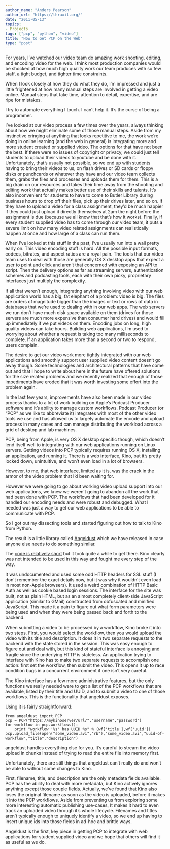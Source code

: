 ```yaml
---
author_name: "Anders Pearson"
author_url: "https://thraxil.org/"
date: "2011-05-13"
topics: 
- Projects
tags: ["pcp", "python", "video"]
title: "How to Get PCP on the Web"
type: "post"
---
```


<p>For years, I&#8217;ve watched our video team do amazing work shooting,
editing, and encoding video for the web. I think most production
companies would be shocked at how much high quality work our team
produces with so few staff, a tight budget, and tighter time
constraints. </p>

<!--more-->

<p>When I look closely at how they do what they do, I&#8217;m impressed and
just a little frightened at how many manual steps are involved in
getting a video online. Manual steps that take time, attention to
detail, expertise, and are ripe for mistakes. </p>

<p>I try to automate everything I touch. I can&#8217;t help it. It&#8217;s the curse
of being a programmer. </p>

<p>I&#8217;ve looked at our video process a few times over the years, always
thinking about how we might eliminate some of those manual
steps. Aside from my instinctive cringing at anything that looks
repetitive to me, the work we&#8217;re doing in online learning (and the web
in general) is integrating more and more student created or supplied
video. The options for that have not been the best. If there were no
issues of copyright or privacy, we could just tell students to upload
their videos to youtube and be done with it. Unfortunately, that&#8217;s
usually not possible, so we end up with students having to bring their
videos to us, on flash drives or SD cards or floppy disks or
punchcards or whatever they have and our video team collects them,
grabs the files and processes and uploads them for them. This is a big
drain on our resources and takes their time away from the shooting and
editing work that actually makes better use of their skills and
talents. It&#8217;s also inconvenient for students to have to come to Butler
Library during business hours to drop off their files, pick up their
drives later, and so on. If they have to upload a video for a class
assignment, they&#8217;d be much happier if they could just upload it
directly themselves at 2am the night before the assignment is due
(because we all know that that&#8217;s how it works). Finally, if every
student supplied video has to come through our video team, it puts a
severe limit on how many video related assignments can realistically
happen at once and how large of a class can run them. </p>

<p>When I&#8217;ve looked at this stuff in the past, I&#8217;ve usually run into a
wall pretty early on. This video encoding stuff is hard. All the
possible input formats, codecs, bitrates, and aspect ratios are a
royal pain. The tools that our video team uses to deal with those are
generally OS X desktop apps that expect a user to point and click and
aren&#8217;t that concerned with exposing an API to script. Then the
delivery options as far as streaming servers, authentication schemes
and podcasting tools, each with their own picky, proprietary
interfaces just multiply the complexity.</p>

<p>If all that weren&#8217;t enough, integrating anything involving video with
our web application world has a big, fat elephant of a problem: video
is big. The files are orders of magnitude bigger than the images or
text or rows of data in databases that we&#8217;re used to dealing with in
our web apps. The web servers we run don&#8217;t have much disk space
available on them (drives for those servers are much more expensive
than consumer hard drives) and would fill up immediately if we put
videos on them. Encoding jobs on long, high quality videos can take
hours. Building web applications, I&#8217;m used to worrying about whether a
request is taking too many milliseconds to complete. If an application
takes more than a second or two to respond, users complain. </p>

<p>The desire to get our video work more tightly integrated with our web
applications and smoothly support user supplied video content doesn&#8217;t
go away though. Some technologies and architectural patterns that have
come out and that I hope to write about here in the future have
offered solutions for the size related problems and we recently
realized that enough of those impediments have eroded that it was
worth investing some effort into the problem again. </p>

<p>In the last few years, improvements have also been made in our video
process thanks to a lot of work building on Apple&#8217;s Podcast Producer
software and it&#8217;s ability to manage custom workflows. Podcast Producer
(or &#8220;PCP&#8221; as we like to abbreviate it) integrates with most of the
other video tools we use and has allowed us to largely automate the
encode and upload process in many cases and can manage distributing
the workload across a grid of desktop and lab machines. </p>

<p>PCP, being from Apple, is very OS X desktop specific though, which
doesn&#8217;t lend itself well to integrating with our web applications
running on Linux servers. Getting videos into PCP typically requires
running OS X, installing an application, and running it. There is a
web interface, Kino, but it&#8217;s pretty locked down, unintuitive, and
won&#8217;t even load in a lot of browsers.</p>

<p>However, to me, that web interface, limited as it is, was the crack in
the armor of the video problem that I&#8217;d been waiting for. </p>

<p>However we were going to go about working video upload support into
our web applications, we knew we weren&#8217;t going to abandon all the work
that had been done with PCP. The workflows that had been developed for
it handled our encoding needs and were robust and debugged. What I
needed was just a way to get our web applications to be able to
communicate with PCP.</p>

<p>So I got out my dissecting tools and started figuring out how to talk
to Kino from Python. </p>

<p>The result is a little library called
<a href="https://github.com/ccnmtl/angeldust/">Angeldust</a> which we have
released in case anyone else needs to do something similar.</p>

<p>The <a href="https://github.com/ccnmtl/angeldust/blob/master/angeldust/__init__.py">code is relatively
short</a>
but it took quite a while to get there. Kino clearly was not intended
to be used in this way and fought me every step of the way. </p>

<p>It was undocumented and used some odd HTTP headers for SSL stuff (I
don&#8217;t remember the exact details now, but it was why it wouldn&#8217;t even
load in most non-Apple browsers). It used a weird combination of HTTP
Basic Auth as well as cookie based login sessions. The interface for
the site was built, not as plain HTML, but as an almost completely
client-side JavaScript application (similar to GMail) constructed from
obfuscated and minified JavaScript. This made it a pain to figure out
what form parameters were being used and when they were being passed
back and forth to the backend. </p>

<p>When submitting a video to be processed by a workflow, Kino broke it
into two steps. First, you would select the workflow, then you would
upload the video with its title and description. It does it in two
separate requests to the backend with the state stored in the
session. This was easy enough to figure out and deal with, but this
kind of stateful interface is annoying and fragile since the
underlying HTTP is stateless. An application trying to interface with
Kino has to make two separate requests to accomplish one action: first
set the workflow, then submit the video. This opens it up to race
condition bugs in a concurrent environment if one isn&#8217;t very careful. </p>

<p>The Kino interface has a few more administrative features, but the only
functions we really needed were to get a list of the PCP workflows
that are available, listed by their title and UUID, and to submit a
video to one of those workflows. This is the functionality that
angeldust exposes. </p>

<p>Using it is fairly straightforward:</p>

<pre><code>from angeldust import PCP
pcp = PCP("https://mykinoserver/url/","username","password")
for workflow in pcp.workflows():
    print "workflow '%s' has UUID %s" % (wf['title'],wf['uuid'])
pcp.upload_file(open("some_video.avi","rb"),"some_video.avi","uuid-of-workflow","title","description")
</code></pre>

<p>angeldust handles everything else for you. It&#8217;s careful to stream the
video upload in chunks instead of trying to read the entire file into
memory first. </p>

<p>Unfortunately, there are still things that angeldust can&#8217;t really do
and won&#8217;t be able to without some changes to Kino. </p>

<p>First, filename, title, and description are the only metadata fields
available. PCP has the ability to deal with more metadata, but Kino
actively ignores anything except those couple fields. Actually, we&#8217;ve
found that Kino also loses the original filename as soon as the video
is uploaded, before it makes it into the PCP workflows. Aside from
preventing us from exploring some more interesting automatic
publishing use-cases, It makes it hard to even track an uploaded video
through it&#8217;s whole lifecycle. Filenames and titles aren&#8217;t typically
enough to uniquely identify a video, so we end up having to insert
unique ids into those fields in ad-hoc and brittle ways. </p>

<p>Angeldust is the first, key piece in getting PCP to integrate with web
applications for student supplied video and we hope that others will
find it as useful as we do. </p>
